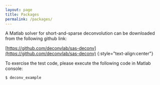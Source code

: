 ```yaml
---
layout: page
title: Packages
permalink: /packages/
---
```


A Matlab solver for short-and-sparse deconvolution can be downloaded from the following github link: 

[https://github.com/deconvlab/sas-deconv](https://github.com/deconvlab/sas-deconv) 
{:style="text-align:center"}

To exercise the test code, please execute the following code in Matlab console:

	$ deconv_example